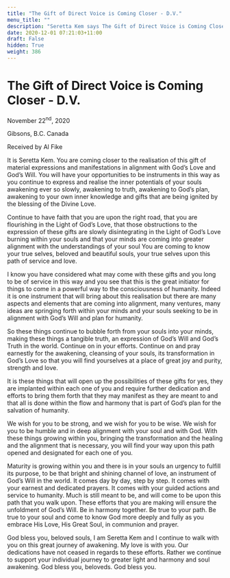 ```yaml
---
title: "The Gift of Direct Voice is Coming Closer - D.V."
menu_title: ""
description: "Seretta Kem says The Gift of Direct Voice is Coming Closer"
date: 2020-12-01 07:21:03+11:00
draft: False
hidden: True
weight: 386
---
```

# The Gift of Direct Voice is Coming Closer - D.V.

November 22<sup>nd</sup>, 2020

Gibsons, B.C. Canada 

Received by Al Fike



It is Seretta Kem. You are coming closer to the realisation of this gift of material expressions and manifestations in alignment with God’s Love and God’s Will. You will have your opportunities to be instruments in this way as you continue to express and realise the inner potentials of your souls awakening ever so slowly, awakening to truth, awakening to God’s plan, awakening to your own inner knowledge and gifts that are being ignited by the blessing of the Divine Love.

Continue to have faith that you are upon the right road, that you are flourishing in the Light of God’s Love, that those obstructions to the expression of these gifts are slowly disintegrating in the Light of God’s Love burning within your souls and that your minds are coming into greater alignment with the understandings of your soul You are coming to know your true selves, beloved and beautiful souls, your true selves upon this path of service and love. 

I know you have considered what may come with these gifts and you long to be of service in this way and you see that this is the great initiator for things to come in a powerful way to the consciousness of humanity. Indeed it is one instrument that will bring about this realisation but there are many aspects and elements that are coming into alignment, many ventures, many ideas are springing forth within your minds and your souls seeking to be in alignment with God’s Will and plan for humanity. 

So these things continue to bubble forth from your souls into your minds, making these things a tangible truth, an expression of God’s Will and God’s Truth in the world. Continue on in your efforts. Continue on and pray earnestly for the awakening, cleansing of your souls, its transformation in God’s Love so that you will find yourselves at a place of great joy and purity, strength and love.

It is these things that will open up the possibilities of these gifts for yes, they are implanted within each one of you and require further dedication and efforts to bring them forth that they may manifest as they are meant to and that all is done within the flow and harmony that is part of God’s plan for the salvation of humanity. 

We wish for you to be strong, and we wish for you to be wise. We wish for you to be humble and in deep alignment with your soul and with God. With these things growing within you, bringing the transformation and the healing and the alignment that is necessary, you will find your way upon this path opened and designated for each one of you.

Maturity is growing within you and there is in your souls an urgency to fulfill its purpose, to be that bright and shining channel of love, an instrument of God’s Will in the world. It comes day by day, step by step. It comes with your earnest and dedicated prayers. It comes with your guided actions and service to humanity. Much is still meant to be, and will come to be upon this path that you walk upon. These efforts that you are making will ensure the unfoldment of God’s Will. Be in harmony together. Be true to your path. Be true to your soul and come to know God more deeply and fully as you embrace His Love, His Great Soul, in communion and prayer.

God bless you, beloved souls, I am Seretta Kem and I continue to walk with you on this great journey of awakening. My love is with you. Our dedications have not ceased in regards to these efforts. Rather we continue to support your individual journey to greater light and harmony and soul awakening. God bless you, beloveds. God bless you. 